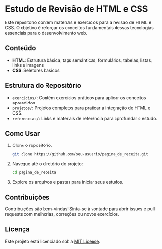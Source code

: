 # Estudo de Revisão de HTML e CSS

Este repositório contém materiais e exercícios para a revisão de HTML e CSS. O objetivo é reforçar os conceitos fundamentais dessas tecnologias essenciais para o desenvolvimento web.

## Conteúdo

- **HTML**: Estrutura básica, tags semânticas, formulários, tabelas, listas, links e imagens
- **CSS**: Seletores basicos 

## Estrutura do Repositório

- `exercicios/`: Contém exercícios práticos para aplicar os conceitos aprendidos.
- `projetos/`: Projetos completos para praticar a integração de HTML e CSS.
- `referencias/`: Links e materiais de referência para aprofundar o estudo.

## Como Usar

1. Clone o repositório:
    ```bash
    git clone https://github.com/seu-usuario/pagina_de_receita.git
    ```
2. Navegue até o diretório do projeto:
    ```bash
    cd pagina_de_receita
    ```
3. Explore os arquivos e pastas para iniciar seus estudos.

## Contribuições

Contribuições são bem-vindas! Sinta-se à vontade para abrir issues e pull requests com melhorias, correções ou novos exercícios.

## Licença

Este projeto está licenciado sob a [MIT License](LICENSE).
